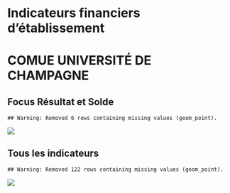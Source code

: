 Indicateurs financiers d’établissement
================

# COMUE UNIVERSITÉ DE CHAMPAGNE

## Focus Résultat et Solde

    ## Warning: Removed 6 rows containing missing values (geom_point).

![](/home/julien/repo/cpesr/RFC/Finances/Etablissements/comue_université_de_champagne_files/figure-gfm/etab.focus-1.png)<!-- -->

## Tous les indicateurs

    ## Warning: Removed 122 rows containing missing values (geom_point).

![](/home/julien/repo/cpesr/RFC/Finances/Etablissements/comue_université_de_champagne_files/figure-gfm/etab-1.png)<!-- -->
